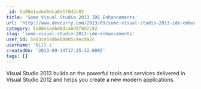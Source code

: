 ```yaml
---
_id: 5a88e1aebd6dca0d5f0d2c02
title: 'Some Visual Studio 2013 IDE Enhancements'
url: 'http://www.devcurry.com/2013/09/some-visual-studio-2013-ide-enhancements.html'
category: 5a88e1aebd6dca0d5f0d2c02
slug: 'some-visual-studio-2013-ide-enhancements'
user_id: 5a83ce59d6eb0005c4ecda2c
username: 'bill-s'
createdOn: '2013-09-14T17:25:32.000Z'
tags: []
---
```


Visual Studio 2013 builds on the powerful tools and services delivered in Visual Studio 2012 and helps you create a new modern applications.

